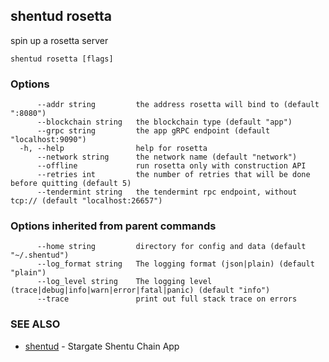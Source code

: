 ## shentud rosetta

spin up a rosetta server

```
shentud rosetta [flags]
```

### Options

```
      --addr string         the address rosetta will bind to (default ":8080")
      --blockchain string   the blockchain type (default "app")
      --grpc string         the app gRPC endpoint (default "localhost:9090")
  -h, --help                help for rosetta
      --network string      the network name (default "network")
      --offline             run rosetta only with construction API
      --retries int         the number of retries that will be done before quitting (default 5)
      --tendermint string   the tendermint rpc endpoint, without tcp:// (default "localhost:26657")
```

### Options inherited from parent commands

```
      --home string         directory for config and data (default "~/.shentud")
      --log_format string   The logging format (json|plain) (default "plain")
      --log_level string    The logging level (trace|debug|info|warn|error|fatal|panic) (default "info")
      --trace               print out full stack trace on errors
```

### SEE ALSO

* [shentud](shentud.md)	 - Stargate Shentu Chain App



